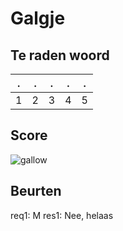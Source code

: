 # Galgje

## Te raden woord

|.|.|.|.|.|
|-|-|-|-|-|
|1|2|3|4|5|

## Score
![gallow](./images/2.png)

## Beurten
req1: M
res1: Nee, helaas

